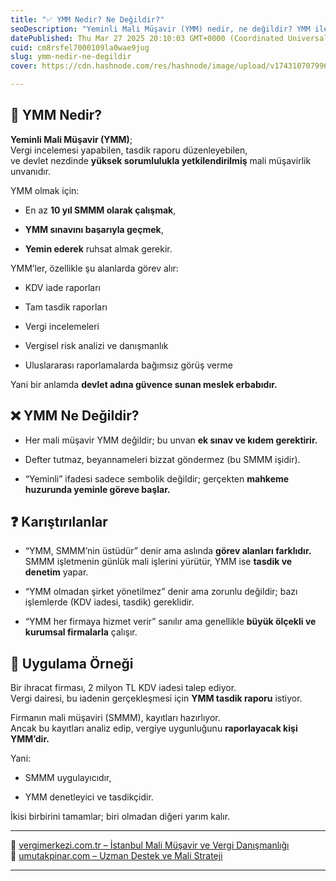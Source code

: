 ```yaml
---
title: "✅ YMM Nedir? Ne Değildir?"
seoDescription: "Yeminli Mali Müşavir (YMM) nedir, ne değildir? YMM ile SMMM farkları ve görev alanları hakkında açıklamalar"
datePublished: Thu Mar 27 2025 20:10:03 GMT+0000 (Coordinated Universal Time)
cuid: cm8rsfel7000109la0wae9jug
slug: ymm-nedir-ne-degildir
cover: https://cdn.hashnode.com/res/hashnode/image/upload/v1743107079964/8a450ee8-8c11-43c8-be94-8ee96719b1df.webp

---
```


## 🔹 YMM Nedir?

**Yeminli Mali Müşavir (YMM)**;  
Vergi incelemesi yapabilen, tasdik raporu düzenleyebilen,  
ve devlet nezdinde **yüksek sorumlulukla yetkilendirilmiş** mali müşavirlik unvanıdır.

YMM olmak için:

* En az **10 yıl SMMM olarak çalışmak**,
    
* **YMM sınavını başarıyla geçmek**,
    
* **Yemin ederek** ruhsat almak gerekir.
    

YMM’ler, özellikle şu alanlarda görev alır:

* KDV iade raporları
    
* Tam tasdik raporları
    
* Vergi incelemeleri
    
* Vergisel risk analizi ve danışmanlık
    
* Uluslararası raporlamalarda bağımsız görüş verme
    

Yani bir anlamda **devlet adına güvence sunan meslek erbabıdır.**

## ❌ YMM Ne Değildir?

* Her mali müşavir YMM değildir; bu unvan **ek sınav ve kıdem gerektirir.**
    
* Defter tutmaz, beyannameleri bizzat göndermez (bu SMMM işidir).
    
* “Yeminli” ifadesi sadece sembolik değildir; gerçekten **mahkeme huzurunda yeminle göreve başlar.**
    

## ❓ Karıştırılanlar

* “YMM, SMMM’nin üstüdür” denir ama aslında **görev alanları farklıdır.**  
    SMMM işletmenin günlük mali işlerini yürütür, YMM ise **tasdik ve denetim** yapar.
    
* “YMM olmadan şirket yönetilmez” denir ama zorunlu değildir; bazı işlemlerde (KDV iadesi, tasdik) gereklidir.
    
* “YMM her firmaya hizmet verir” sanılır ama genellikle **büyük ölçekli ve kurumsal firmalarla** çalışır.
    

## 🧠 Uygulama Örneği

Bir ihracat firması, 2 milyon TL KDV iadesi talep ediyor.  
Vergi dairesi, bu iadenin gerçekleşmesi için **YMM tasdik raporu** istiyor.

Firmanın mali müşaviri (SMMM), kayıtları hazırlıyor.  
Ancak bu kayıtları analiz edip, vergiye uygunluğunu **raporlayacak kişi YMM’dir.**

Yani:

* SMMM uygulayıcıdır,
    
* YMM denetleyici ve tasdikçidir.
    

İkisi birbirini tamamlar; biri olmadan diğeri yarım kalır.

---

🔗 [vergimerkezi.com.tr – İstanbul Mali Müşavir ve Vergi Danışmanlığı](https://vergimerkezi.com.tr)  
🔗 [umutakpinar.com – Uzman Destek ve Mali Strateji](https://umutakpinar.com)

---